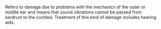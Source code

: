 Refers to damage due to problems with the mechanics of the outer or middle ear and means that sound vibrations cannot be passed from eardrum to the cochlea. Treatment of this kind of damage includes hearing aids. 